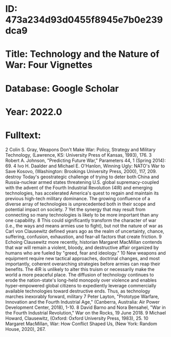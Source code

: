 # ID: 473a234d93d0455f8945e7b0e239dca9
# Title: Technology and the Nature of War: Four Vignettes
# Database: Google Scholar
# Year: 2022.0
# Fulltext:
2 Colin S. Gray, Weapons Don't Make War: Policy, Strategy and Military Technology, (Lawrence, KS: University Press of Kansas, 1993), 176.
3 Robert A. Johnson, "Predicting Future War," Parameters 44, 1 (Spring 2014): 69.
4 Ivo H. Daalder and Michael E. O'Hanlon, Winning Ugly: NATO's War to Save Kosovo, (Washington: Brookings University Press, 2000), 117, 209.
destroy Today's geostrategic challenge of trying to deter both China and Russia-nuclear armed states threatening U.S. global supremacy-coupled with the advent of the Fourth Industrial Revolution (4IR) and emerging technologies, has accelerated America's quest to regain and maintain its previous high-tech military dominance.
The growing confluence of a diverse array of technologies is unprecedented both in their scope and potential impact on society.
7 Yet the synergy that may result from connecting so many technologies is likely to be more important than any one capability.
8 This could significantly transform the character of war (i.e., the ways and means armies use to fight), but not the nature of war as Carl von Clausewitz defined years ago as the realm of uncertainty, chance, suffering, confusion, exhaustion, and fear-all factors that create friction.
9 Echoing Clausewitz more recently, historian Margaret MacMillan contends that war will remain a violent, bloody, and destructive affair organized by humans who are fueled by "greed, fear and ideology."
10 New weapons and equipment require new tactical approaches, doctrinal changes, and most importantly, coherent overarching strategies before armies can reap their benefits.
The 4IR is unlikely to alter this truism or necessarily make the world a more peaceful place.
The diffusion of technology continues to erode the nation-state's long-held monopoly over violence and enables hyper-empowered global citizens to expediently leverage commercially available technologies toward destructive ends.
Thus, as technology marches inexorably forward, military 7 Peter Layton, "Prototype Warfare, Innovation and the Fourth Industrial Age," (Canberra, Australia: Air Power Development Center, 2018), 1-10.
8 David Barno and Nora Bensahel, "War in the Fourth Industrial Revolution," War on the Rocks, 19 June 2018.
9 Michael Howard, Clausewitz, (Oxford: Oxford University Press, 1983), 25.
10 Margaret MacMillan, War: How Conflict Shaped Us, (New York: Random House, 2020), 267.